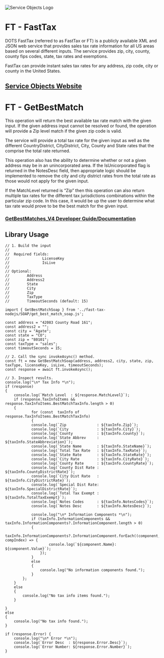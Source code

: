 ﻿![Service Objects Logo](https://www.serviceobjects.com/wp-content/uploads/2021/05/SO-Logo-with-TM.gif "Service Objects Logo")

# FT - FastTax

DOTS FastTax (referred to as FastTax or FT) is a publicly available XML and JSON web service that provides sales tax rate information for all US areas based on several different inputs. The service provides zip, city, county, county fips codes, state, tax rates and exemptions. 

FastTax can provide instant sales tax rates for any address, zip code, city or county in the United States.

## [Service Objects Website](https://serviceobjects.com)

# FT - GetBestMatch

This operation will return the best available tax rate match with the given input. If the given address input cannot be resolved or found, the operation will provide a Zip level match if the given zip code is valid. 

The service will provide a total tax rate for the given input as well as the different CountryDistrict, CityDistrict, City, County and State rates that the comprise the total rate returned. 

This operation also has the ability to determine whether or not a given address may be in an unincorporated area.  If the IsUnicorporated flag is returned in the NotesDesc field, then appropriate logic should be implemented to remove the city and city district rates from the total rate as those would not apply for the given input.

If the MatchLevel returned is “Zip” then this operation can also return multiple tax rates for the different tax jurisdictions combinations within the particular zip code. In this case, it would be up the user to determine what tax rate would prove to be the best match for the given input.

### [GetBestMatches_V4 Developer Guide/Documentation](https://www.serviceobjects.com/docs/dots-fasttax/ft-operations/ft-getbestmatch-recommended-operation/)

## Library Usage

```
// 1. Build the input
//
//  Required fields:
//               LicenseKey
//               IsLive
// 
// Optional:
//        Address
//        Address2
//        State
//        City
//        Zip
//        TaxType	
//        TimeoutSeconds (default: 15)

import { GetBestMatchSoap } from '../fast-tax-nodejs/SOAP/get_best_match_soap.js';

const address = "42083 County Road 161";
const address2 = "";
const city = "Agate";
const state = "CO";
const zip = "80101";
const taxType = "sales";
const timeoutSeconds = 15;

// 2. Call the sync invokeAsync() method.
const ft = new GetBestMatchSoap(address, address2, city, state, zip, taxType, licenseKey, isLive, timeoutSeconds);
const response = await ft.invokeAsync();

// 3. Inspect results.
console.log("\n* Tax Info *\n");
if (response) 
{
    console.log(`Match Level  : ${response.MatchLevel}`);
    if (response.TaxInfoItems && response.TaxInfoItems.BestMatchTaxInfo.length > 0) 
    {
            for (const  taxInfo of response.TaxInfoItems.BestMatchTaxInfo)
            {
            console.log(`Zip              : ${taxInfo.Zip}`);
            console.log(`City             : ${taxInfo.City}`);
            console.log(`County           : ${taxInfo.County}`);
            console.log(`State Abbrev     : ${taxInfo.StateAbbreviation}`);
            console.log(`State Name       : ${taxInfo.StateName}`);
            console.log(`Total Tax Rate   : ${taxInfo.TaxRate}`);
            console.log(`State Rate       : ${taxInfo.StateRate}`);
            console.log(`City Rate        : ${taxInfo.CityRate}`);
            console.log(`County Rate      : ${taxInfo.CountyRate}`);
            console.log(`County Dist Rate : ${taxInfo.CountyDistrictRate}`);
            console.log(`City Dist Rate   : ${taxInfo.CityDistrictRate}`);
            console.log(`Special Dist Rate: ${taxInfo.SpecialDistrictRate}`);
            console.log(`Total Tax Exempt : ${taxInfo.TotalTaxExempt}`);
            console.log(`Notes Codes      : ${taxInfo.NotesCodes}`);
            console.log(`Notes Desc       : ${taxInfo.NotesDesc}`);

            console.log("\n* Information Components *\n");
            if (taxInfo.InformationComponents && taxInfo.InformationComponents?.InformationComponent.length > 0)
            {
                taxInfo.InformationComponents?.InformationComponent.forEach((component, compIndex) => {
                    console.log(`${component.Name}: ${component.Value}`);
                });
            } 
            else 
            {
                console.log("No information components found.");
            }
        };
    } 
    else 
    {
        console.log("No tax info items found.");
    }
           
} 
else
{
    console.log("No tax info found.");
}

if (response.Error) {
    console.log("\n* Error *\n");
    console.log(`Error Desc  : ${response.Error.Desc}`);
    console.log(`Error Number: ${response.Error.Number}`);
}
```
